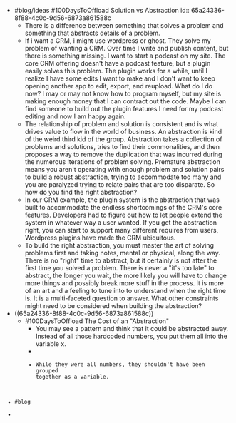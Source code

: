 - #blog/ideas #100DaysToOffload Solution vs Abstraction
  id:: 65a24336-8f88-4c0c-9d56-6873a861588c
	- There is a difference between something that solves a problem and something that abstracts details of a problem.
	- If i want a CRM, i might use wordpress or ghost. They solve my problem of wanting a CRM. Over time I write and publish content, but there is something missing. I want to start a podcast on my site. The core CRM offering doesn't have a podcast feature, but a plugin easily solves this problem. The plugin works for a while, until I realize I have some edits I want to make and I don't want to keep opening another app to edit, export, and reupload. What do I do now? I may or may not know how to program myself, but my site is making enough money that I can contract out the code. Maybe I can find someone to build out the plugin features I need for my podcast editing and now I am happy again.
	- The relationship of problem and solution is consistent and is what drives value to flow in the world of business. An abstraction is kind of the weird third kid of the group. Abstraction takes a collection of problems and solutions, tries to find their commonalities, and then proposes a way to remove the duplication that was incurred during the numerous iterations of problem solving. Premature abstraction means you aren't operating with enough problem and solution pairs to build a robust abstraction, trying to accommodate too many and you are paralyzed trying to relate pairs that are too disparate. So how do you find the right abstraction?
	- In our CRM example, the plugin system is the abstraction that was built to accommodate the endless shortcomings of the CRM's core features. Developers had to figure out how to let people extend the system in whatever way a user wanted. If you get the abstraction right, you can start to support many different requires from users, Wordpress plugins have made the CRM ubiquitous.
	- To build the right abstraction, you must master the art of solving problems first and taking notes, mental or physical, along the way. There is no "right" time to abstract, but it certainly is not after the first time you solved a problem. There is never a "it's too late" to abstract, the longer you wait, the more likely you will have to change more things and possibly break more stuff in the process. It is more of an art and a feeling to tune into to understand when the right time is. It is a multi-faceted question to answer. What other constraints might need to be considered when building the abstraction?
- ((65a24336-8f88-4c0c-9d56-6873a861588c))
	- #100DaysToOffload The Cost of an "Abstraction"
		- You may see a pattern and think that it could be abstracted away. Instead of all those hardcoded numbers, you put them all into the variable x.
		- <code example>
		- While they were all numbers, they shouldn't have been grouped together as a variable.
- #blog
-